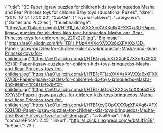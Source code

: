 {
	"title": "3D Paper jigsaw puzzles for children kids toys brinquedos Masha and Bear Princess toys for children Baby toys educational Puzles",
	"date": "2018-10-31 10:30:20",
	"SubCat": ["Toys & Hobbies"],
	"categories": ["Games and Puzzles"],
	"thumbnailImage": "https://ae01.alicdn.com/kf/HTB1I_hfJpXXXXcrXVXXq6xXFXXXx/3D-Paper-jigsaw-puzzles-for-children-kids-toys-brinquedos-Masha-and-Bear-Princess-toys-for-children.jpg_220x220.jpg",
	"BigImage": ["https://ae01.alicdn.com/kf/HTB1I_hfJpXXXXcrXVXXq6xXFXXXx/3D-Paper-jigsaw-puzzles-for-children-kids-toys-brinquedos-Masha-and-Bear-Princess-toys-for-children.jpg","https://ae01.alicdn.com/kf/HTB1ayxjJpXXXXaFXVXXq6xXFXXXZ/3D-Paper-jigsaw-puzzles-for-children-kids-toys-brinquedos-Masha-and-Bear-Princess-toys-for-children.jpg","https://ae01.alicdn.com/kf/HTB1oPFjJpXXXXaKXVXXq6xXFXXXV/3D-Paper-jigsaw-puzzles-for-children-kids-toys-brinquedos-Masha-and-Bear-Princess-toys-for-children.jpg","https://ae01.alicdn.com/kf/HTB12JiGOpXXXXcvXpXXq6xXFXXXY/3D-Paper-jigsaw-puzzles-for-children-kids-toys-brinquedos-Masha-and-Bear-Princess-toys-for-children.jpg","https://ae01.alicdn.com/kf/HTB1XcyCOpXXXXbpXFXXq6xXFXXXH/3D-Paper-jigsaw-puzzles-for-children-kids-toys-brinquedos-Masha-and-Bear-Princess-toys-for-children.jpg"],
	"actualPrice": 1.69,
	"comparePrice": 2.45,
	"linkurl": "http://s.click.aliexpress.com/e/bMJf1cE8",
	"inStock": 73
}
